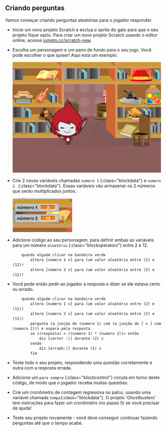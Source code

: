## Criando perguntas

Vamos começar criando perguntas aleatórias para o jogador responder.

+ Inicie um novo projeto Scratch e exclua o sprite do gato para que o seu projeto fique vazio. Para criar um novo projeto Scratch usando o editor online, acesse <a href="http://jumpto.cc/scratch-new" target="_blank">jumpto.cc/scratch-new</a>.

+ Escolha um personagem e um pano de fundo para o seu jogo. Você pode escolher o que quiser! Aqui está um exemplo:
    
    ![captura de tela](images/brain-setting.png)

+ Crie 2 novas variáveis ​​chamadas `numero 1` {:class="blockdata"} e `numero 2 ` {:class="blockdata"}. Essas variáveis ​​vão armazenar os 2 números que serão multiplicados juntos.
    
    ![captura de tela](images/brain-variables.png)

+ Adicione código ao seu personagem, para definir ambas as variáveis ​​para um número `aleatório` {:class="blockoperators"} entre 2 e 12.
    
    ```blocks
        quando alguém clicar na bandeira verde
            altera [número 1 v] para (um valor aleatório entre (2) e (12))
            altera [número 2 v] para (um valor aleatório entre (2) e (12))
    ```

+ Você pode então pedir ao jogador a resposta e dizer se ele estava certo ou errado.
    
    ```blocks
        quando alguém clicar na bandeira verde
            altera [numero 1 v] para (um valor aleatório entre (2) e (12))
            altera [numero 2 v] para (um valor aleatório entre (2) e (12))
            pergunta (a junção de (numero 1) com (a junção de [ x ] com (numero 2))) e espera pela resposta
            se <(resposta) = ((numero 1) * (numero 2))> então 
                diz [certo! :)] durante (2) s
            senão
                diz [errado:(] durante (2) s
            fim
    ```

+ Teste todo o seu projeto, respondendo uma questão corretamente e outra com a resposta errada.

+ Adicione um `para sempre` {:class="blockcontrol"} circula em torno deste código, de modo que o jogador receba muitas questões.

+ Crie um cronômetro de contagem regressiva no palco, usando uma variável chamada `tempo`{:class="blockdata"}. O projeto 'Ghostbusters' tem instruções para fazer um cronômetro (no passo 5) se você precisar de ajuda!

+ Teste seu projeto novamente - você deve conseguir continuar fazendo perguntas até que o tempo acabe.